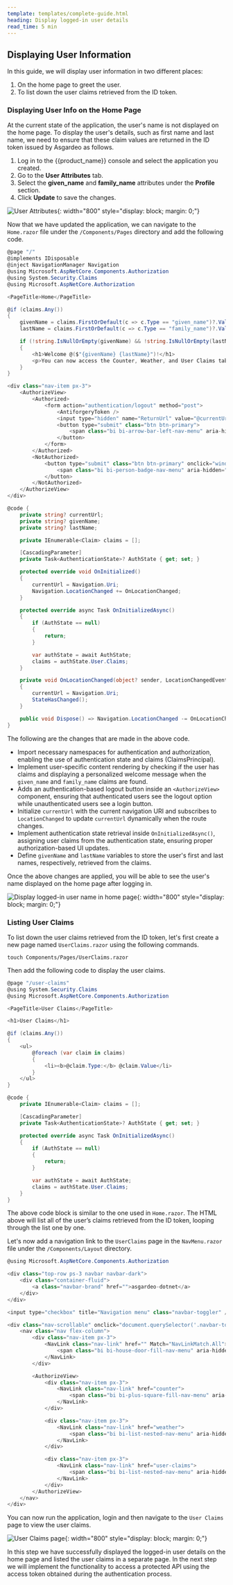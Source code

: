 ```yaml
---
template: templates/complete-guide.html
heading: Display logged-in user details
read_time: 5 min
---
```


## Displaying User Information

In this guide, we will display user information in two different places:

1. On the home page to greet the user.
2. To list down the user claims retrieved from the ID token.

### Displaying User Info on the Home Page

At the current state of the application, the user's name is not displayed on the home page. To display the user's details, such as first name and last name, we need to ensure that these claim values are returned in the ID token issued by Asgardeo as follows.

1. Log in to the {{product_name}} console and select the application you created.
2. Go to the **User Attributes** tab.
3. Select the **given_name** and **family_name** attributes under the **Profile** section.
4. Click **Update** to save the changes.

![User Attributes]({{base_path}}/complete-guides/dotnet/assets/img/image9.png){: width="800" style="display: block; margin: 0;"}


Now that we have updated the application, we can navigate to the `Home.razor` file under the `/Components/Pages` directory and add the following code.

```csharp title="Home.razor" hl_lines="5-6 10-20 29 42-46 57-66"
@page "/"
@implements IDisposable
@inject NavigationManager Navigation
@using Microsoft.AspNetCore.Components.Authorization
@using System.Security.Claims
@using Microsoft.AspNetCore.Authorization

<PageTitle>Home</PageTitle>

@if (claims.Any())
{
    givenName = claims.FirstOrDefault(c => c.Type == "given_name")?.Value;
    lastName = claims.FirstOrDefault(c => c.Type == "family_name")?.Value;

    if (!string.IsNullOrEmpty(givenName) && !string.IsNullOrEmpty(lastName))
    {
        <h1>Welcome @($"{givenName} {lastName}")!</h1>
        <p>You can now access the Counter, Weather, and User Claims tab.</p>
    }
}

<div class="nav-item px-3">
    <AuthorizeView>
        <Authorized>
            <form action="authentication/logout" method="post">
                <AntiforgeryToken />
                <input type="hidden" name="ReturnUrl" value="@currentUrl" />
                <button type="submit" class="btn btn-primary">
                    <span class="bi bi-arrow-bar-left-nav-menu" aria-hidden="true"></span> Logout @($"{givenName} {lastName}")
                </button>
            </form>
        </Authorized>
        <NotAuthorized>
            <button type="submit" class="btn btn-primary" onclick="window.location.href='/authentication/login';">
                <span class="bi bi-person-badge-nav-menu" aria-hidden="true"></span> Login
            </button>
        </NotAuthorized>
    </AuthorizeView>
</div>

@code {
    private string? currentUrl;
    private string? givenName;
    private string? lastName;

    private IEnumerable<Claim> claims = [];

    [CascadingParameter]
    private Task<AuthenticationState>? AuthState { get; set; }

    protected override void OnInitialized()
    {
        currentUrl = Navigation.Uri;
        Navigation.LocationChanged += OnLocationChanged;
    }

    protected override async Task OnInitializedAsync()
    {
        if (AuthState == null)
        {
            return;
        }

        var authState = await AuthState;
        claims = authState.User.Claims;
    }

    private void OnLocationChanged(object? sender, LocationChangedEventArgs e)
    {
        currentUrl = Navigation.Uri;
        StateHasChanged();
    }

    public void Dispose() => Navigation.LocationChanged -= OnLocationChanged;
}

```

The following are the changes that are made in the above code.

- Import necessary namespaces for authentication and authorization, enabling the use of authentication state and claims (ClaimsPrincipal).
- Implement user-specific content rendering by checking if the user has claims and displaying a personalized welcome message when the `given_name` and `family_name` claims are found.
- Adds an authentication-based logout button inside an `<AuthorizeView>` component, ensuring that authenticated users see the logout option while unauthenticated users see a login button.
- Initialize `currentUrl` with the current navigation URI and subscribes to `LocationChanged` to update `currentUrl` dynamically when the route changes.
- Implement authentication state retrieval inside `OnInitializedAsync()`, assigning user claims from the authentication state, ensuring proper authorization-based UI updates.
- Define `givenName` and `lastName` variables to store the user's first and last names, respectively, retrieved from the claims.

Once the above changes are applied, you will be able to see the user's name displayed on the home page after logging in.

![Display logged-in user name in home page]({{base_path}}/complete-guides/dotnet/assets/img/image10.png){: width="800" style="display: block; margin: 0;"}

### Listing User Claims

To list down the user claims retrieved from the ID token, let's first create a new page named `UserClaims.razor` using the following commands.

```shell
touch Components/Pages/UserClaims.razor
```

Then add the following code to display the user claims.

```csharp title="UserClaims.razor"
@page "/user-claims"
@using System.Security.Claims
@using Microsoft.AspNetCore.Components.Authorization

<PageTitle>User Claims</PageTitle>

<h1>User Claims</h1>

@if (claims.Any())
{
    <ul>
        @foreach (var claim in claims)
        {
            <li><b>@claim.Type:</b> @claim.Value</li>
        }
    </ul>
}

@code {
    private IEnumerable<Claim> claims = [];

    [CascadingParameter]
    private Task<AuthenticationState>? AuthState { get; set; }

    protected override async Task OnInitializedAsync()
    {
        if (AuthState == null)
        {
            return;
        }

        var authState = await AuthState;
        claims = authState.User.Claims;
    }
}
```

The above code block is similar to the one used in `Home.razor`. The HTML above will list all of the user’s claims retrieved from the ID token, looping through the list one by one.

Let's now add a navigation link to the `UserClaims` page in the `NavMenu.razor` file under the `/Components/Layout` directory.

```csharp title="NavMenu.razor" hl_lines="32-36"
@using Microsoft.AspNetCore.Components.Authorization

<div class="top-row ps-3 navbar navbar-dark">
    <div class="container-fluid">
        <a class="navbar-brand" href="">asgardeo-dotnet</a>
    </div>
</div>

<input type="checkbox" title="Navigation menu" class="navbar-toggler" />

<div class="nav-scrollable" onclick="document.querySelector('.navbar-toggler').click()">
    <nav class="nav flex-column">
        <div class="nav-item px-3">
            <NavLink class="nav-link" href="" Match="NavLinkMatch.All">
                <span class="bi bi-house-door-fill-nav-menu" aria-hidden="true"></span> Home
            </NavLink>
        </div>

        <AuthorizeView>
            <div class="nav-item px-3">
                <NavLink class="nav-link" href="counter">
                    <span class="bi bi-plus-square-fill-nav-menu" aria-hidden="true"></span> Counter
                </NavLink>
            </div>

            <div class="nav-item px-3">
                <NavLink class="nav-link" href="weather">
                    <span class="bi bi-list-nested-nav-menu" aria-hidden="true"></span> Weather
                </NavLink>
            </div>

            <div class="nav-item px-3">
                <NavLink class="nav-link" href="user-claims">
                    <span class="bi bi-list-nested-nav-menu" aria-hidden="true"></span> User Claims
                </NavLink>
            </div>
        </AuthorizeView>
    </nav>
</div>

```

You can now run the application, login and then navigate to the `User Claims` page to view the user claims.

![User Claims page]({{base_path}}/complete-guides/dotnet/assets/img/image11.png){: width="800" style="display: block; margin: 0;"}

In this step we have successfully displayed the logged-in user details on the home page and listed the user claims in a separate page. In the next step we will implement the functionality to access a protected API using the access token obtained during the authentication process.
